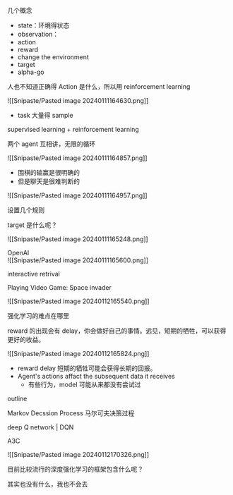 几个概念

- state：环境得状态  
- observation：
- action
- reward
- change the environment
- target
- alpha-go

人也不知道正确得 Action 是什么，所以用 reinforcement learning

![[Snipaste/Pasted image 20240111164630.png]]

- task 大量得 sample

supervised learning + reinforcement learning

两个 agent 互相讲，无限的循环

![[Snipaste/Pasted image 20240111164857.png]]

- 围棋的输赢是很明确的
- 但是聊天是很难判断的

![[Snipaste/Pasted image 20240111164957.png]]

设置几个规则

target 是什么呢？

![[Snipaste/Pasted image 20240111165248.png]]

OpenAI  
![[Snipaste/Pasted image 20240111165600.png]]

interactive retrival

Playing Video Game: Space invader

![[Snipaste/Pasted image 20240112165540.png]]

强化学习的难点在哪里

reward 的出现会有 delay，你会做好自己的事情。远见，短期的牺牲，可以获得更好的收益。

![[Snipaste/Pasted image 20240112165824.png]]

- reward delay 短期的牺牲可能会获得长期的回报。
- Agent's actions affact the subsequent data it receives
	- 有些行为，model 可能从来都没有尝试过

outline

Markov Decssion Process 马尔可夫决策过程

deep Q network | DQN

A3C

![[Snipaste/Pasted image 20240112170326.png]]

目前比较流行的深度强化学习的框架包含什么呢？

其实也没有什么，我也不会去